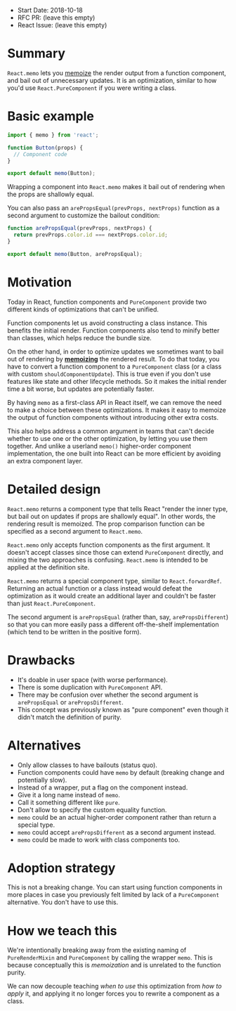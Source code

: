 
- Start Date: 2018-10-18
- RFC PR: (leave this empty)
- React Issue: (leave this empty)

# Summary

`React.memo` lets you [memoize](https://en.wikipedia.org/wiki/Memoization) the render output from a function component, and bail out of unnecessary updates. It is an optimization, similar to how you'd use `React.PureComponent` if you were writing a class.

# Basic example

```js
import { memo } from 'react';

function Button(props) {
  // Component code
}

export default memo(Button);
```

Wrapping a component into `React.memo` makes it bail out of rendering when the props are shallowly equal.

You can also pass an `arePropsEqual(prevProps, nextProps)` function as a second argument to customize the bailout condition:

```js
function arePropsEqual(prevProps, nextProps) {
  return prevProps.color.id === nextProps.color.id;
}

export default memo(Button, arePropsEqual);
```

# Motivation

Today in React, function components and `PureComponent` provide two different kinds of optimizations that can't be unified.

Function components let us avoid constructing a class instance. This benefits the initial render. Function components also tend to minify better than classes, which helps reduce the bundle size.

On the other hand, in order to optimize updates we sometimes want to bail out of rendering by **[memoizing](https://en.wikipedia.org/wiki/Memoization)** the rendered result. To do that today, you have to convert a function component to a `PureComponent` class (or a class with custom `shouldComponentUpdate`). This is true even if you don't use features like state and other lifecycle methods. So it makes the initial render time a bit worse, but updates are potentially faster.

By having `memo` as a first-class API in React itself, we can remove the need to make a choice between these optimizations. It makes it easy to memoize the output of function components without introducing other extra costs.

This also helps address a common argument in teams that can't decide whether to use one or the other optimization, by letting you use them together. And unlike a userland `memo()` higher-order component implementation, the one built into React can be more efficient by avoiding an extra component layer.


# Detailed design

`React.memo` returns a component type that tells React "render the inner type, but bail out on updates if props are shallowly equal". In other words, the rendering result is memoized. The prop comparison function can be specified as a second argument to `React.memo`.

`React.memo` only accepts function components as the first argument. It doesn't accept classes since those can extend `PureComponent` directly, and mixing the two approaches is confusing. `React.memo` is intended to be applied at the definition site.

`React.memo` returns a special component type, similar to `React.forwardRef`. Returning an actual function or a class instead would defeat the optimization as it would create an additional layer and couldn't be faster than just `React.PureComponent`.

The second argument is `arePropsEqual` (rather than, say, `arePropsDifferent`) so that you can more easily pass a different off-the-shelf implementation (which tend to be written in the positive form).

# Drawbacks

- It's doable in user space (with worse performance).
- There is some duplication with `PureComponent` API.
- There may be confusion over whether the second argument is `arePropsEqual` or `arePropsDifferent`.
- This concept was previously known as "pure component" even though it didn't match the definition of purity.

# Alternatives

- Only allow classes to have bailouts (status quo).
- Function components could have `memo` by default (breaking change and potentially slow).
- Instead of a wrapper, put a flag on the component instead.
- Give it a long name instead of `memo`.
- Call it something different like `pure`.
- Don't allow to specify the custom equality function.
- `memo` could be an actual higher-order component rather than return a special type.
- `memo` could accept `arePropsDifferent` as a second argument instead.
- `memo` could be made to work with class components too.

# Adoption strategy

This is not a breaking change. You can start using function components in more places in case you previously felt limited by lack of a `PureComponent` alternative. You don't have to use this.

# How we teach this

We're intentionally breaking away from the existing naming of `PureRenderMixin` and `PureComponent` by calling the wrapper `memo`. This is because conceptually this is *memoization* and is unrelated to the function purity.

We can now decouple teaching _when to use_ this optimization from _how to apply_ it, and applying it no longer forces you to rewrite a component as a class.
